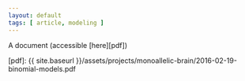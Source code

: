 ```yaml
---
layout: default
tags: [ article, modeling ]
---
```


A document (accessible [here][pdf])

[pdf]: {{ site.baseurl }}/assets/projects/monoallelic-brain/2016-02-19-binomial-models.pdf
<!-- MathJax scripts -->
<script type="text/javascript" src="https://cdn.mathjax.org/mathjax/latest/MathJax.js?config=TeX-AMS-MML_HTMLorMML"></script>
